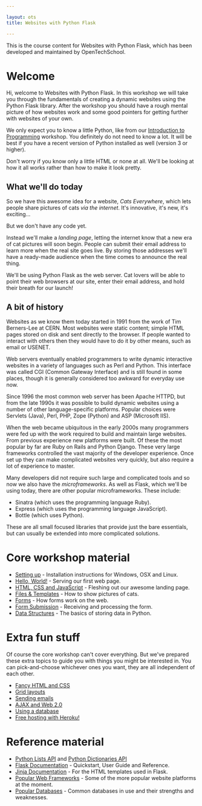 ```yaml
---

layout: ots
title: Websites with Python Flask

---
```


This is the course content for Websites with Python Flask, which has been developed and maintained by OpenTechSchool.

# Welcome

Hi, welcome to Websites with Python Flask. In this workshop we will take you through the fundamentals of creating a dynamic websites using the Python Flask library. After the workshop you should have a rough mental picture of how websites work and some good pointers for getting further with websites of your own.

We only expect you to know a little Python, like from our [Introduction to Programming](http://opentechschool.github.com/python-beginners/en/index.html) workshop. You definitely do not need to know a lot. It will be best if you have a recent version of Python installed as well (version 3 or higher).

Don't worry if you know only a little HTML or none at all. We'll be looking at how it all works rather than how to make it look pretty.

## What we'll do today

So we have this awesome idea for a website, _Cats Everywhere_, which lets people share pictures of cats *via the internet*. It's innovative, it's new, it's exciting...

But we don't have any code yet.

Instead we'll make a _landing page_, letting the internet know that a new era of cat pictures will soon begin. People can submit their email address to learn more when the real site goes live. By storing those addresses we'll have a ready-made audience when the time comes to announce the real thing.

We'll be using Python Flask as the web server. Cat lovers will be able to point their web browsers at our site, enter their email address, and hold their breath for our launch!

## A bit of history

Websites as we know them today started in 1991 from the work of Tim Berners-Lee at CERN. Most websites were static content; simple HTML pages stored on disk and sent directly to the browser. If people wanted to interact with others then they would have to do it by other means, such as email or USENET.

Web servers eventually enabled programmers to write dynamic interactive websites in a variety of languages such as Perl and Python. This interface was called CGI (Common Gateway Interface) and is still found in some places, though it is generally considered too awkward for everyday use now.

Since 1996 the most common web server has been Apache HTTPD, but from the late 1990s it was possible to build dynamic websites using a number of other language-specific platforms. Popular choices were Servlets (Java), Perl, PHP, Zope (Python) and ASP (Microsoft IIS).

When the web became ubiquitous in the early 2000s many programmers were fed up with the work required to build and maintain large websites. From previous experience new platforms were built. Of these the most popular by far are Ruby on Rails and Python Django. These very large frameworks controlled the vast majority of the developer experience. Once set up they can make complicated websites very quickly, but also require a lot of experience to master.

Many developers did not require such large and complicated tools and so now we also have the _microframeworks_. As well as Flask, which we'll be using today, there are other popular microframeworks. These include:

* Sinatra (which uses the programming language Ruby).
* Express (which uses the programming language JavaScript).
* Bottle (which uses Python).

These are all small focused libraries that provide just the bare essentials, but can usually be extended into more complicated solutions.

# Core workshop material

* [Setting up](core/setup.html) - Installation instructions for Windows, OSX and Linux.
* [Hello, World!](core/hello-world.html) - Serving our first web page.
* [HTML, CSS and JavaScript](core/html-css-js.html) - Fleshing out our awesome landing page.
* [Files & Templates](core/files-templates.html) - How to show pictures of cats.
* [Forms](core/forms.html) - How forms work on the web.
* [Form Submission](core/form-submission.html) - Receiving and processing the form.
* [Data Structures](core/data.html) - The basics of storing data in Python.

# Extra fun stuff

Of course the core workshop can't cover everything. But we've prepared these extra topics to guide you with things you might be interested in. You can pick-and-choose whichever ones you want, they are all independent of each other.

* [Fancy HTML and CSS](extras/fancy.html)
* [Grid layouts](extras/grids.html)
* [Sending emails](extras/email.html)
* [AJAX and Web 2.0](extras/ajax.html)
* [Using a database](extras/databases.html)
* [Free hosting with Heroku!](extras/heroku.html)

# Reference material

* [Python Lists API](http://docs.python.org/3/library/stdtypes.html#sequence-types-list-tuple-range) and  [Python Dictionaries API](http://docs.python.org/3/library/stdtypes.html#mapping-types-dict)
* [Flask Documentation](http://flask.pocoo.org/docs/) - Quickstart, User Guide and Reference.
* [Jinja Documentation](http://jinja.pocoo.org/docs/templates/) - For the HTML templates used in Flask.
* [Popular Web Frameworks](reference/web-frameworks.html) - Some of the more popular website platforms at the moment.
* [Popular Databases](references/databases.html) - Common databases in use and their strengths and weaknesses.
